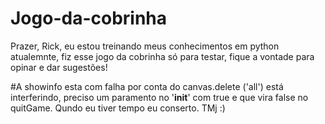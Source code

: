 # Jogo-da-cobrinha

Prazer, Rick, eu estou treinando meus conhecimentos em python atualemnte, 
fiz esse jogo da cobrinha só para testar, fique a vontade para opinar e dar sugestões!

#A showinfo esta com falha por conta do canvas.delete ('all') está interferindo,
preciso um paramento no '__init__' com true e que vira false no quitGame.
Qundo eu tiver tempo eu conserto. TMj :)
